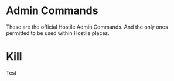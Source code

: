 Admin Commands
=======

These are the official Hostile Admin Commands. And the only ones permitted to be used within Hostile places.

Kill
===
Test